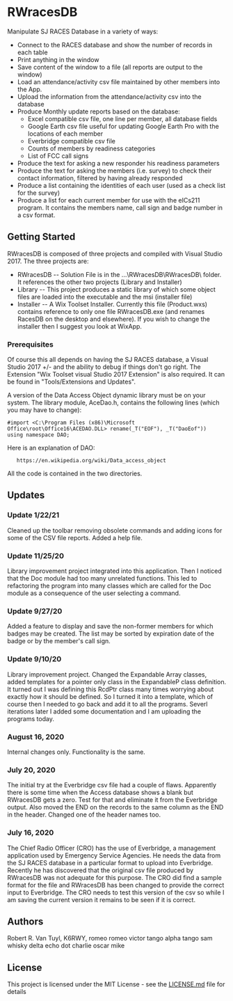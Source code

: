 # RWracesDB
Manipulate SJ RACES Database in a variety of ways:

  - Connect to the RACES database and show the number of records in each table
  - Print anything in the window
  - Save content of the window to a file (all reports are output to the window)
  - Load an attendance/activity csv file maintained by other members into the App.
  - Upload the information from the attendance/activity csv into the database
  - Produce Monthly update reports based on the database:
    * Excel compatible csv file, one line per member, all database fields
    * Google Earth csv file useful for updating Google Earth Pro with the locations of each
      member
    * Everbridge compatible csv file
    * Counts of members by readiness categories
    * List of FCC call signs
  - Produce the text for asking a new responder his readiness parameters
  - Produce the text for asking the members (i.e. survey) to check their contact information,
    filtered by having already responded
  - Produce a list containing the identities of each user (used as a check list for the survey)
  - Produce a list for each current member for use with the eICs211 program.  It contains the members
    name, call sign and badge number in a csv format.

## Getting Started

RWracesDB is composed of three projects and compiled with Visual Studio 2017.  The three projects are:
  - RWracesDB -- Solution File is in the ...\RWracesDB\RWracesDB\ folder.  It references the other two
    projects (Library and Installer)
  - Library -- This project produces a static library of which some object files are loaded into
    the executable and the msi (installer file)
  - Installer -- A Wix Toolset Installer.  Currently this file (Product.wxs) contains reference to only
    one file RWracesDB.exe (and renames RacesDB on the desktop and elsewhere).  If you wish to change
    the installer then I suggest you look at WixApp.

### Prerequisites

Of course this all depends on having the SJ RACES database, a Visual Studio 2017 +/- and the ability to
debug if things don't go right.  The Extension "Wix Toolset visual Studio 2017 Extension" is also
required.  It can be found in "Tools/Extensions and Updates".

A version of the Data Access Object dynamic library must be on your system.  The library module,
AceDao.h, contains the following lines (which you may have to change):
```
#import <C:\Program Files (x86)\Microsoft Office\root\Office16\ACEDAO.DLL> rename(_T("EOF"), _T("DaoEof"))
using namespace DAO;
```
Here is an explanation of DAO:
```
   https://en.wikipedia.org/wiki/Data_access_object
```

All the code is contained in the two directories.


## Updates

### Update 1/22/21

Cleaned up the toolbar removing obsolete commands and adding icons for some of the CSV file
reports.  Added a help file.

### Update 11/25/20

Library improvement project integrated into this application.  Then I noticed that the Doc module had
too many unrelated functions.  This led to refactoring the program into many classes which are called
for the Doc module as a consequence of the user selecting a command.

### Update 9/27/20
Added a feature to display and save the non-former members for which badges may be created.  The list
may be sorted by expiration date of the badge or by the member's call sign.

### Update 9/10/20
Library improvement project.  Changed the Expandable Array classes, added templates for a pointer only
class in the ExpandableP class definition.  It turned out I was defining this RcdPtr class many times
worrying about exactly how it should be defined.  So I turned it into a template, which of course then
I needed to go back and add it to all the programs.  Severl iterations later I added some documentation
and I am uploading the programs today.

### August 16, 2020

Internal changes only.  Functionality is the same.

### July 20, 2020

The initial try at the Everbridge csv file had a couple of flaws.  Apparently there is some time when
the Access database shows a blank but RWracesDB gets a zero.  Test for that and eliminate it from the
Everbridge output.  Also moved the END on the records to the same column as the END in the header.
Changed one of the header names too.


### July 16, 2020

The Chief Radio Officer (CRO) has the use of Everbridge, a management application used by Emergency Service
Agencies.  He needs the data from the SJ RACES database in a particular format to upload into Everbridge.
Recently he has discovered that the original csv file produced by RWracesDB was not adequate for this
purpose.  The CRO did find a sample format for the file and RWracesDB has been changed to provide the
correct input to Everbridge.  The CRO needs to test this version of the csv so while I am saving the
current version it remains to be seen if it is correct.

## Authors

Robert R. Van Tuyl, K6RWY, romeo romeo victor tango alpha tango sam whisky delta echo dot charlie oscar mike

## License

This project is licensed under the MIT License - see the [LICENSE.md](LICENSE.md) file for details

